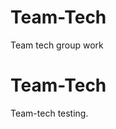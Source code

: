 # Team-Tech
Team tech group work
<!DOCTYPE html>
<html>
<head>
<title>Team Tech</title>
</head>
<body>

<h1>Team-Tech</h1>
<p>Team-tech testing.</p>

</body>
</html>
